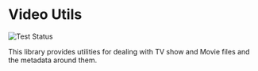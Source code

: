 # Video Utils

![Test Status](https://github.com/justin8/video_utils/workflows/Tests/badge.svg?branch=master)

This library provides utilities for dealing with TV show and Movie files and the metadata around them.
